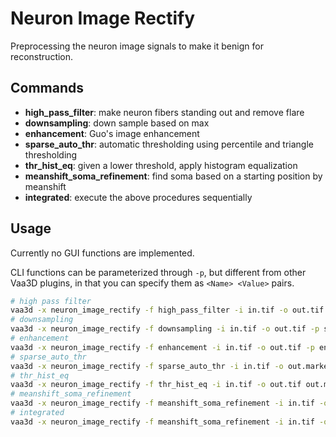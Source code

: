 # Neuron Image Rectify
Preprocessing the neuron image signals to make it benign for reconstruction.

## Commands

* **high_pass_filter**: make neuron fibers standing out and remove flare
* **downsampling**: down sample based on max
* **enhancement**: Guo's image enhancement
* **sparse_auto_thr**: automatic thresholding using percentile and triangle thresholding
* **thr_hist_eq**: given a lower threshold, apply histogram equalization
* **meanshift_soma_refinement**: find soma based on a starting position by meanshift
* **integrated**: execute the above procedures sequentially

## Usage

Currently no GUI functions are implemented.

CLI functions can be parameterized through `-p`, but different from other Vaa3D plugins, in that you can specify them as `<Name> <Value>` pairs.

```bash
# high pass filter
vaa3d -x neuron_image_rectify -f high_pass_filter -i in.tif -o out.tif -p hp_sigma 8,8,2 hp_skew 0,0,-1
# downsampling
vaa3d -x neuron_image_rectify -f downsampling -i in.tif -o out.tif -p scale 4,4,1
# enhancement
vaa3d -x neuron_image_rectify -f enhancement -i in.tif -o out.tif -p enh_sigma 1,1,0.25 color_sigma 35 gain 5 cutoff 25 bilateral true fft true
# sparse_auto_thr
vaa3d -x neuron_image_rectify -f sparse_auto_thr -i in.tif -o out.marker -p fg_percentile 0.01 n_bin_float 256
# thr_hist_eq
vaa3d -x neuron_image_rectify -f thr_hist_eq -i in.tif -o out.tif out.marker -p hist_eq_thr 0 dtype 1 n_bin_float 256
# meanshift_soma_refinement
vaa3d -x neuron_image_rectify -f meanshift_soma_refinement -i in.tif -o out.marker -p start_pos 0.5,0.5,0.5 win_radius 20,20,20 normalized_start true ms_sigma 3,3,3 gsdt true dt_threshold 0 test_count 50 z_thickness 1 connection_type 3
# integrated
vaa3d -x neuron_image_rectify -f meanshift_soma_refinement -i in.tif -o out.tif out.marker
```

